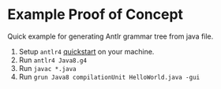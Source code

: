 # Example Proof of Concept

Quick example for generating Antlr grammar tree from java file.

1. Setup `antlr4` [quickstart](https://www.antlr.org/) on your machine.
2. Run `antlr4 Java8.g4`
3. Run `javac *.java`
4. Run `grun Java8 compilationUnit HelloWorld.java -gui`
